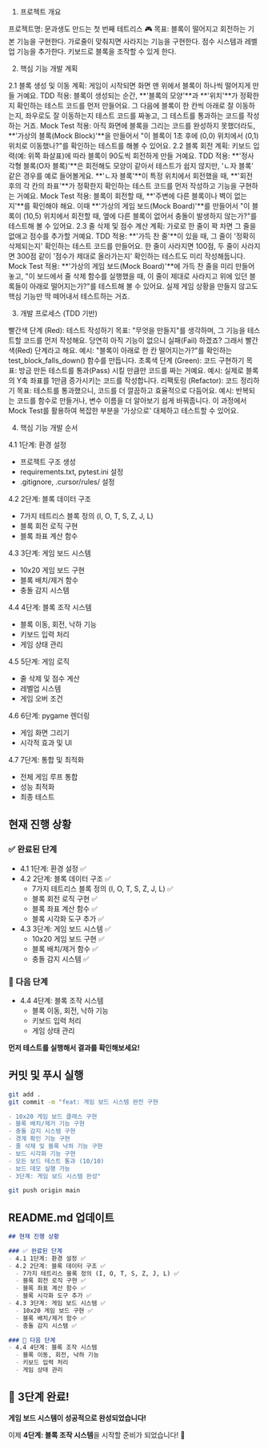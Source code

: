 1. 프로젝트 개요

프로젝트명: 문과생도 만드는 첫 번째 테트리스 🎮
목표:
블록이 떨어지고 회전하는 기본 기능을 구현한다.
가로줄이 맞춰지면 사라지는 기능을 구현한다.
점수 시스템과 레벨업 기능을 추가한다.
키보드로 블록을 조작할 수 있게 한다.

2. 핵심 기능 개발 계획

2.1 블록 생성 및 이동
계획: 게임이 시작되면 화면 맨 위에서 블록이 하나씩 떨어지게 만들 거예요.
TDD 적용: 블록이 생성되는 순간, **'블록의 모양'**과 **'위치'**가 정확한지 확인하는 테스트 코드를 먼저 만들어요. 그 다음에 블록이 한 칸씩 아래로 잘 이동하는지, 좌우로도 잘 이동하는지 테스트 코드를 짜놓고, 그 테스트를 통과하는 코드를 작성하는 거죠.
Mock Test 적용: 아직 화면에 블록을 그리는 코드를 완성하지 못했더라도, **'가상의 블록(Mock Block)'**을 만들어서 "이 블록이 1초 후에 (0,0) 위치에서 (0,1) 위치로 이동했나?"를 확인하는 테스트를 해볼 수 있어요.
2.2 블록 회전
계획: 키보드 입력(예: 위쪽 화살표)에 따라 블록이 90도씩 회전하게 만들 거예요.
TDD 적용: **'정사각형 블록(O자 블록)'**은 회전해도 모양이 같아서 테스트가 쉽지 않지만, 'ㄴ자 블록' 같은 경우를 예로 들어볼게요. **'ㄴ자 블록'**이 특정 위치에서 회전했을 때, **'회전 후의 각 칸의 좌표'**가 정확한지 확인하는 테스트 코드를 먼저 작성하고 기능을 구현하는 거예요.
Mock Test 적용: 블록이 회전할 때, **'주변에 다른 블록이나 벽이 없는지'**를 확인해야 해요. 이때 **'가상의 게임 보드(Mock Board)'**를 만들어서 "이 블록이 (10,5) 위치에서 회전할 때, 옆에 다른 블록이 없어서 충돌이 발생하지 않는가?"를 테스트해 볼 수 있어요.
2.3 줄 삭제 및 점수 계산
계획: 가로로 한 줄이 꽉 차면 그 줄을 없애고 점수를 추가할 거예요.
TDD 적용: **'가득 찬 줄'**이 있을 때, 그 줄이 '정확히 삭제되는지' 확인하는 테스트 코드를 만들어요. 한 줄이 사라지면 100점, 두 줄이 사라지면 300점 같이 '점수가 제대로 올라가는지' 확인하는 테스트도 미리 작성해둡니다.
Mock Test 적용: **'가상의 게임 보드(Mock Board)'**에 가득 찬 줄을 미리 만들어 놓고, "이 보드에서 줄 삭제 함수를 실행했을 때, 이 줄이 제대로 사라지고 위에 있던 블록들이 아래로 떨어지는가?"를 테스트해 볼 수 있어요. 실제 게임 상황을 만들지 않고도 핵심 기능만 딱 떼어내서 테스트하는 거죠.

3. 개발 프로세스 (TDD 기반)

빨간색 단계 (Red): 테스트 작성하기
목표: "무엇을 만들지"를 생각하며, 그 기능을 테스트할 코드를 먼저 작성해요. 당연히 아직 기능이 없으니 실패(Fail) 하겠죠? 그래서 빨간색(Red) 단계라고 해요.
예시: "블록이 아래로 한 칸 떨어지는가?"를 확인하는 test_block_falls_down() 함수를 만듭니다.
초록색 단계 (Green): 코드 구현하기
목표: 방금 만든 테스트를 통과(Pass) 시킬 만큼만 코드를 짜는 거예요.
예시: 실제로 블록의 Y축 좌표를 1만큼 증가시키는 코드를 작성합니다.
리팩토링 (Refactor): 코드 정리하기
목표: 테스트를 통과했으니, 코드를 더 깔끔하고 효율적으로 다듬어요.
예시: 반복되는 코드를 함수로 만들거나, 변수 이름을 더 알아보기 쉽게 바꿔줍니다. 이 과정에서 Mock Test를 활용하여 복잡한 부분을 '가상으로' 대체하고 테스트할 수 있어요.

4. 핵심 기능 개발 순서

4.1 1단계: 환경 설정
- 프로젝트 구조 생성
- requirements.txt, pytest.ini 설정
- .gitignore, .cursor/rules/ 설정

4.2 2단계: 블록 데이터 구조
- 7가지 테트리스 블록 정의 (I, O, T, S, Z, J, L)
- 블록 회전 로직 구현
- 블록 좌표 계산 함수

4.3 3단계: 게임 보드 시스템
- 10x20 게임 보드 구현
- 블록 배치/제거 함수
- 충돌 감지 시스템

4.4 4단계: 블록 조작 시스템
- 블록 이동, 회전, 낙하 기능
- 키보드 입력 처리
- 게임 상태 관리

4.5 5단계: 게임 로직
- 줄 삭제 및 점수 계산
- 레벨업 시스템
- 게임 오버 조건

4.6 6단계: pygame 렌더링
- 게임 화면 그리기
- 시각적 효과 및 UI

4.7 7단계: 통합 및 최적화
- 전체 게임 루프 통합
- 성능 최적화
- 최종 테스트

## 현재 진행 상황

### ✅ 완료된 단계
- 4.1 1단계: 환경 설정 ✅
- 4.2 2단계: 블록 데이터 구조 ✅
  - 7가지 테트리스 블록 정의 (I, O, T, S, Z, J, L) ✅
  - 블록 회전 로직 구현 ✅
  - 블록 좌표 계산 함수 ✅
  - 블록 시각화 도구 추가 ✅
- 4.3 3단계: 게임 보드 시스템 ✅
  - 10x20 게임 보드 구현 ✅
  - 블록 배치/제거 함수 ✅
  - 충돌 감지 시스템 ✅

### 🔄 다음 단계
- 4.4 4단계: 블록 조작 시스템
  - 블록 이동, 회전, 낙하 기능
  - 키보드 입력 처리
  - 게임 상태 관리

**먼저 테스트를 실행해서 결과를 확인해보세요!**

## 커밋 및 푸시 실행

```bash
git add .
git commit -m "feat: 게임 보드 시스템 완전 구현

- 10x20 게임 보드 클래스 구현
- 블록 배치/제거 기능 구현
- 충돌 감지 시스템 구현
- 경계 확인 기능 구현
- 줄 삭제 및 블록 낙하 기능 구현
- 보드 시각화 기능 구현
- 모든 보드 테스트 통과 (10/10)
- 보드 데모 실행 가능
- 3단계: 게임 보드 시스템 완성"
```

```bash
git push origin main
```

## README.md 업데이트

```markdown:readme.md
## 현재 진행 상황

### ✅ 완료된 단계
- 4.1 1단계: 환경 설정 ✅
- 4.2 2단계: 블록 데이터 구조 ✅
  - 7가지 테트리스 블록 정의 (I, O, T, S, Z, J, L) ✅
  - 블록 회전 로직 구현 ✅
  - 블록 좌표 계산 함수 ✅
  - 블록 시각화 도구 추가 ✅
- 4.3 3단계: 게임 보드 시스템 ✅
  - 10x20 게임 보드 구현 ✅
  - 블록 배치/제거 함수 ✅
  - 충돌 감지 시스템 ✅

### 🔄 다음 단계
- 4.4 4단계: 블록 조작 시스템
  - 블록 이동, 회전, 낙하 기능
  - 키보드 입력 처리
  - 게임 상태 관리
```

## 🎯 3단계 완료!

**게임 보드 시스템이 성공적으로 완성되었습니다!**

이제 **4단계: 블록 조작 시스템**을 시작할 준비가 되었습니다! 🚀
